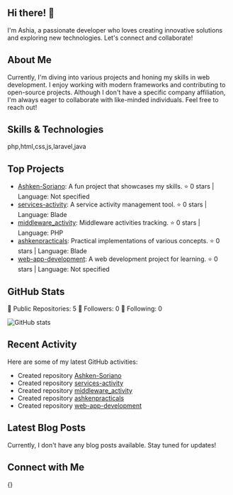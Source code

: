 ## Hi there! 👋

I'm Ashia, a passionate developer who loves creating innovative solutions and exploring new technologies. Let's connect and collaborate!

## About Me

Currently, I'm diving into various projects and honing my skills in web development. I enjoy working with modern frameworks and contributing to open-source projects. Although I don't have a specific company affiliation, I'm always eager to collaborate with like-minded individuals. Feel free to reach out!

## Skills & Technologies

php,html,css,js,laravel,java

## Top Projects

- [Ashken-Soriano](https://github.com/Ashken-Soriano/Ashken-Soriano): A fun project that showcases my skills. ⭐️ 0 stars | Language: Not specified
- [services-activity](https://github.com/Ashken-Soriano/services-activity): A service activity management tool. ⭐️ 0 stars | Language: Blade
- [middleware_activity](https://github.com/Ashken-Soriano/middleware_activity): Middleware activities tracking. ⭐️ 0 stars | Language: PHP
- [ashkenpracticals](https://github.com/Ashken-Soriano/ashkenpracticals): Practical implementations of various concepts. ⭐️ 0 stars | Language: Blade
- [web-app-development](https://github.com/Ashken-Soriano/web-app-development): A web development project for learning. ⭐️ 0 stars | Language: Not specified

## GitHub Stats

🔹 Public Repositories: 5
🔹 Followers: 0
🔹 Following: 0

![GitHub stats](https://github-readme-stats.vercel.app/api?username=Ashken-Soriano&show_icons=true&theme=radical)

## Recent Activity

Here are some of my latest GitHub activities:
- Created repository [Ashken-Soriano](https://github.com/Ashken-Soriano/Ashken-Soriano)
- Created repository [services-activity](https://github.com/Ashken-Soriano/services-activity)
- Created repository [middleware_activity](https://github.com/Ashken-Soriano/middleware_activity)
- Created repository [ashkenpracticals](https://github.com/Ashken-Soriano/ashkenpracticals)
- Created repository [web-app-development](https://github.com/Ashken-Soriano/web-app-development)

## Latest Blog Posts

Currently, I don't have any blog posts available. Stay tuned for updates!

## Connect with Me

{}
